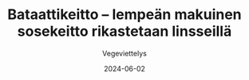 ---
title: "Bataattikeitto – lempeän makuinen sosekeitto rikastetaan linsseillä"
image: "https://vegaanibotti.lauravuo.me/2024/06/2024-06-02_small.png"
date: 2024-06-02
receipt_url: "https://vegeviettelys.fi/bataattikeitto-lempean-makuinen/"
author: "Vegeviettelys"
---